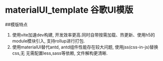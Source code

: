 # materialUI_template 谷歌UI模版

##模版特点
1. 使用vite加速dev构建, 开发效率更高.同时自带按需加载、热更新、使用h5的module模块引入, 支持rollup进行打包.
2. 使用materialUI替代antd, antd组件性能存在较大问题, 使用jss(css-in-js)替换css,无 无需配置less,sass等依赖, 文件解构更清晰.
